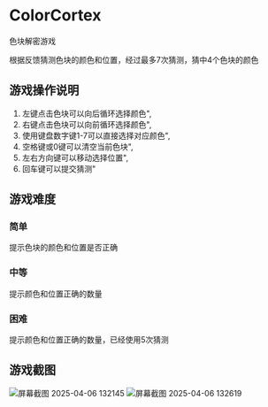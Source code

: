# ColorCortex
色块解密游戏

根据反馈猜测色块的颜色和位置，经过最多7次猜测，猜中4个色块的颜色

## 游戏操作说明
1. 左键点击色块可以向后循环选择颜色",
2. 右键点击色块可以向前循环选择颜色",
3. 使用键盘数字键1-7可以直接选择对应颜色",
4. 空格键或0键可以清空当前色块",
5. 左右方向键可以移动选择位置",
6. 回车键可以提交猜测"

## 游戏难度
### 简单
提示色块的颜色和位置是否正确
### 中等
提示颜色和位置正确的数量
### 困难
提示颜色和位置正确的数量，已经使用5次猜测

## 游戏截图
![屏幕截图 2025-04-06 132145](https://github.com/user-attachments/assets/ce476e8e-a07f-4acc-a3a4-4b695a5e7a18)
![屏幕截图 2025-04-06 132619](https://github.com/user-attachments/assets/dc4969fd-f8ce-4025-9aba-5c04657cdb8d)


